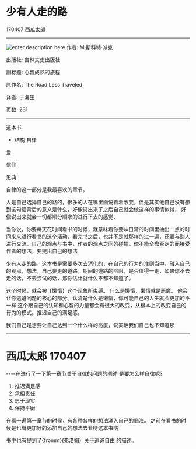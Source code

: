 # 少有人走的路
170407
西瓜太郎

----

![enter description here][1]
作者:  M·斯科特·派克 

出版社: 吉林文史出版社

副标题: 心智成熟的旅程

原作名: The Road Less Traveled

译者:  于海生 

页数: 231

-----
这本书
- 结构
自律

爱

信仰

恩典

自律的这一部分是我最喜欢的章节。

人是自己选择自己的路的，很多的人在嘴里面说着着改变，但是其实他自己没有想到这句话背后的意义是什么，好像说出来了之后自己就会做这样的事情似得，
好像说出来就会一切都顺分顺水的进行下去的感觉、

当你说，你要每天花时间看书的时候，就意味着你要从日常的时间里抽出一点的时间来来进行看书的这个活动，看完书之后，也并不是就那样的过一遍，还要与别人进行交流，自己的观点与书中，作者的观点之间的碰撞，你不能全盘否定的而接受作者的想法，要提出自己的想法

少有人走的路，这本书是需要多次去消化的，在自己的行为的准则当中，融入自己的观点，想法，自己要走的道路，期间的道路的险阻，是否值得一走，如果你不去走的话，不去尝试的话，那你估计就什么不都不知道了。



这个时候，就会被【懒惰】这个现象所束缚。
什么是懒惰，懒惰就是恶魔。
他会让你逃避问题的核心的部分。认清楚什么是懒惰，你可能自己的人生就会更加的不一样
这个跟自己的认知和心智的力量都会有很大的改变，从根本上的改变自己的行为的模式。推迟自己的满足感。


我们自己是想要让自己达到一个什么样的高度，说实话我们自己也不知道那


  [1]: ./images/1491566810595.jpg "1491566810595.jpg"


------
# 西瓜太郎 170407
----在进行了一下第一章节关于自律的问题的阐述
是要怎么样自律呢?

 1. 推迟满足感
 2. 承担责任
 2. 忠于现实
 3. 保持平衡


在看一遍第一章节的时候，有各种各样的想法涌入自己的脑海。
之前在看书的时候是乜有更加好的添加自己的想法去看待这本书呐

书中也有提到了{fromm}(弗洛姆）关于逃避自由 的描述。



